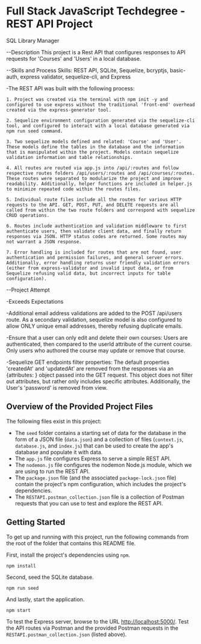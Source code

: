 # Full Stack JavaScript Techdegree - REST API Project
SQL Library Manager

 --Description
This project is a Rest API that configures responses to API requests for 'Courses' and 'Users' in a local database.


--Skills and Process
Skills: REST API, SQLite, Sequelize, bcryptjs, basic-auth, express validator, sequelize-cli, and Express

-The REST API was built with the following process:

    1. Project was created via the terminal with npm init -y and configured to use express without the traditional 'front-end' overhead created via the express-generator tool.

    2. Sequelize environment configuration generated via the sequelize-cli tool, and configured to interact with a local database generated via npm run seed command.

    3. Two sequelize models defined and related: 'Course' and 'User'. These models define the tables in the database and the information that is manipulated within the project. Models contain sequelize validation information and table relationships.

    4. All routes are routed via app.js into /api/:routes and follow respective routes folders /api/users/:routes and /api/courses/:routes. These routes were separated to modularize the project and improve readability. Additionally, helper functions are included in helper.js to minimize repeated code within the routes files.

    5. Individual route files include all the routes for various HTTP requests to the API. GET, POST, PUT, and DELETE requests are all called from within the two route folders and correspond with sequelize CRUD operations.

    6. Routes include authentication and validation middleware to first authenticate users, then validate client data, and finally return responses via JSON. HTTP status codes are returned. Some routes may not warrant a JSON response.
    
    7. Error handling is included for routes that are not found, user authentication and permission failures, and general server errors. Additionally, error handling returns user friendly validation errors (either from express-validator and invalid input data, or from Sequelize refusing valid data, but incorrect inputs for table configuration).
    

--Project Attempt

-Exceeds Expectations

-Additional email address validations are added to the POST /api/users route. As a secondary validation, sequelize model is also configured to allow ONLY unique email addresses, thereby refusing duplicate emails.

-Ensure that a user can only edit and delete their own courses: Users are authenticated, then compared to the userId attribute of the current course. Only users who authored the course may update or remove that course.

-Sequelize GET endpoints filter properties: The default properties 'createdAt' and 'updatedAt' are removed from the responses via an {attributes: } object passed into the GET request. This object does not filter out attributes, but rather only includes specific attributes. Additionally, the User's 'password' is removed from view.

## Overview of the Provided Project Files

The following files exist in this project: 

* The `seed` folder contains a starting set of data for the database in the form of a JSON file (`data.json`) and a collection of files (`context.js`, `database.js`, and `index.js`) that can be used to create the app's database and populate it with data.
* The `app.js` file configures Express to serve a simple REST API. 
* The `nodemon.js` file configures the nodemon Node.js module, which we are using to run the REST API.
* The `package.json` file (and the associated `package-lock.json` file) contain the project's npm configuration, which includes the project's dependencies.
* The `RESTAPI.postman_collection.json` file is a collection of Postman requests that you can use to test and explore the REST API.

## Getting Started

To get up and running with this project, run the following commands from the root of the folder that contains this README file.

First, install the project's dependencies using `npm`.
```
npm install

```
Second, seed the SQLite database.
```
npm run seed
```
And lastly, start the application.
```
npm start
```
To test the Express server, browse to the URL [http://localhost:5000/](http://localhost:5000/).
Test the API routes via Postman and the provided Postman requests in the `RESTAPI.postman_collection.json` (listed above).